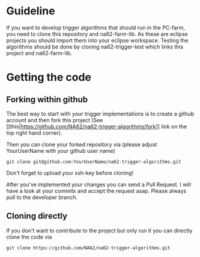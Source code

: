 # Guideline

If you want to develop trigger algorithms that should run in the PC-farm, you need to clone this repository and na62-farm-lib. As these are eclipse projects you should import them into your eclipse workspace. Testing the algorithms should be done by cloning na62-trigger-test which links this project and na62-farm-lib.

# Getting the code
## Forking within github
The best way to start with your trigger implementations is to create a github account and then fork this project (See [[this|https://github.com/NA62/na62-trigger-algorithms/fork]] link on the top right hand corner).

Then you can clone your forked repository via (please adjust YourUserName with your github user name)
```
git clone git@github.com:YourUserName/na62-trigger-algorithms.git
```

Don't forget to upload your ssh-key before cloning!

After you've implemented your changes you can send a Pull Request. I will have a look at your commits and accept the request asap. Please always pull to the developer branch.

## Cloning directly
If you don't want to contribute to the project but only run it you can directly clone the code via 
```
git clone https://github.com/NA62/na62-trigger-algorithms.git
```